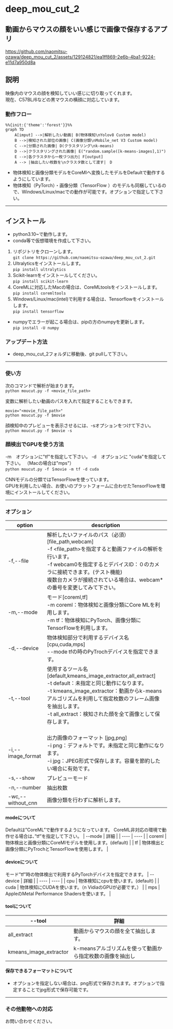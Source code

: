 # deep_mou_cut_2
## 動画からマウスの顔をいい感じで画像で保存するアプリ  

https://github.com/naomitsu-ozawa/deep_mou_cut_2/assets/129124821/ea1ff869-2e6b-4ba1-9224-e11d7a950d8a

## 説明
映像内のマウスの顔を検知していい感じに切り取ってくれます。  
現在、C57BL/6などの黒マウスの横顔に対応しています。  
  
### 動作フロー
```mermaid
%%{init:{'theme':'forest'}}%%
graph TD
    A[imput] -->|解析したい動画| B(物体検知\nYolov8 Custom model)
    B -->|検知された部位の画像| C(画像分類\nMobile_net V3 Custom model)
    C -->|分類された画像| D(クラスタリング\nk-means)
    D -->|クラスタリングされた画像| E("random.sample([k-means-images],1)")
    E -->|各クラスタから一枚づつ出力| F[output]
    A --> |抽出したい枚数を\nクラスタ数として渡す|　D
```
- 物体検知と画像分類モデルをCoreMlへ変換したモデルをDefaultで動作するようにしています。
- 物体検知（PyTorch）・画像分類（TensorFlow ）のモデルも同梱しているので、Windows/Linux/macでの動作が可能です。オプションで指定して下さい。
---

## インストール
- python3.10~で動作します。
- conda等で仮想環境を作成して下さい。
1. リポジトリをクローンします。  
   ```git clone https://github.com/naomitsu-ozawa/deep_mou_cut_2.git```
2. Ultralyticsをインストールします。  
   ```pip install ultralytics```
3. Scikit-learnをインストールしてください。  
```pip install scikit-learn```  
1. CoreMLに対応したMacの場合は、CoreMLtoolsをインストールします。  
   ```pip install coremltools```  
2. Windows/Linux/mac(intel)で利用する場合は、Tensorflowをインストールします。  
```pip install tensorflow```    
  
- numpyでエラーが起こる場合は、pipの方のnumpyを更新します。  
```pip install -U numpy```  
### アップデート方法 
- deep_mou_cut_2フォルダに移動後、git pullして下さい。
---
### 使い方
  
次のコマンドで解析が始まります。  
```python moucut.py -f <movie_file_path>```  
  
変数に解析したい動画のパスを入れて指定することもできます。  
```
movie="<movie_file_path>"  
python moucut.py -f $movie
```    
  
顔検知中のプレビューを表示させるには、-sオプションをつけて下さい。  
```python moucut.py -f $movie -s```  


### 顔検出でGPUを使う方法
-m　オプションに"tf"を指定して下さい。
-d　オプションに "cuda"を指定して下さい。 
（Macの場合は"mps"）  
```python moucut.py -f ＄movie -m tf -d cuda```  
  
CNNモデルの分類ではTensorFlowを使っています。  
GPUを利用したい場合、お使いのプラットフォームに合わせたTensorFlowを環境にインストールしてください。  
  
  
---
### オプション
| option | description |  
| ---- | ---- |
| -f,--file | 解析したいファイルのパス（必須）[file_path,webcam]<br>-f <file_path>を指定すると動画ファイルの解析を行います。<br>-f webcam0を指定するとデバイスID：０のカメラに接続できます。(テスト機能)<br>複数台カメラが接続されている場合は、webcam*の番号を変更してみて下さい。 |
| -m,--mode | モード[coreml,tf]<br>-m coreml：物体検知と画像分類にCore MLを利用します。<br>-m tf：物体検知にPyTorch、画像分類にTensorFlowを利用します。 |
| -d,--device | 物体検知部分で利用するデバイス名 [cpu,cuda,mps]<br>--mode tfの時のPyTrochデバイスを指定できます。|
| -t,--tool | 使用するツール名 [default,kmeans_image_extractor,all_extract]<br>-t default：未指定と同じ動作になります。<br>-t kmeans_image_extractor：動画からk-meansアルゴリズムを利用して指定枚数のフレーム画像を抽出します。<br>-t all_extract：検知された顔を全て画像として保存します。<br><br> |
| -i,--image_format | 出力画像のフォーマット [jpg,png]<br>-i png：デフォルトです。未指定と同じ動作になります。<br>-i jpg：JPEG形式で保存します。容量を節約したい場合に有効です。 |
| -s,--show | プレビューモード |
| -n,--number | 抽出枚数 |
| -wc,--without_cnn | 画像分類を行わずに解析します。 |
  
#### modeについて
Defaultは”CoreML”で動作するようになっています。 CoreML非対応の環境で動作せる場合は、”tf”を指定して下さい。
| --mode | 詳細 |
| ---- | ---- |
| coreml | 物体検出と画像分類にCoreMlモデルを使用します。(default) |
| tf | 物体検出と画像分類にPyTrochとTensorFlowを使用します。 |

#### deviceについて
モード”tf”時の物体検出で利用するPyTorchデバイスを指定できます。
| --device | 詳細 |
| ---- | ---- |
| cpu | 物体検知にcpuを使います。(default) |
| cuda | 物体検知にCUDAを使います。（n VidiaのGPUが必要です。） |
| mps | AppleのMetal Performance Shadersを使います。 |

#### toolについて
| --tool | 詳細 |
| ---- | ---- |
| all_extract | 動画からマウスの顔を全て抽出します。|
| kmeans_image_extractor | k-meansアルゴリズムを使って動画から指定枚数の画像を抽出し|ます。
  
#### 保存できるフォーマットについて  
- オプションを指定しない場合は、png形式で保存されます。オプションで指定することでjpg形式で保存可能です。
---
### その他動物への対応
お問い合わせください。

